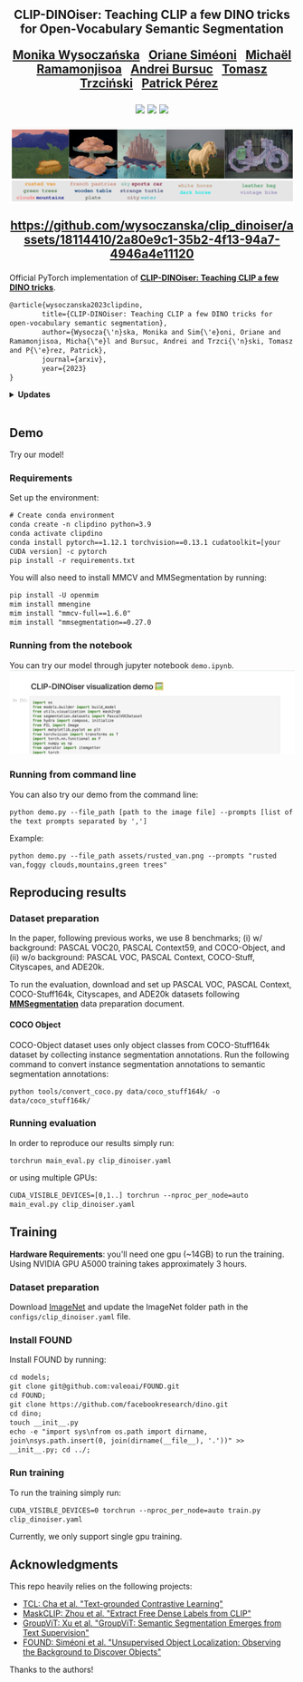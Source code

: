 <div align="center">
<h2>
CLIP-DINOiser: Teaching CLIP a few DINO tricks for Open-Vocabulary Semantic Segmentation <br>
<p></p>

<p></p>

<a href="https://wysoczanska.github.io/">Monika Wysoczańska</a>&ensp;
<a href="https://osimeoni.github.io/">Oriane Siméoni</a>&ensp;
<a href="https://michaelramamonjisoa.github.io/">Michaël Ramamonjisoa</a>&ensp;
<a href="https://abursuc.github.io/">Andrei Bursuc</a>&ensp;
<a href="http://staff.ii.pw.edu.pl/~ttrzcins/">Tomasz Trzciński</a>&ensp;
<a href="https://ptrckprz.github.io/">Patrick Pérez</a>&ensp;


<p></p>
<a href="https://arxiv.org/abs/2312.12359"><img
src="https://img.shields.io/badge/-Paper-blue.svg?colorA=333&logo=arxiv" height=35em></a>
<a href="https://wysoczanska.github.io/CLIP_DINOiser/"><img 
src="https://img.shields.io/badge/-Webpage-blue.svg?colorA=333&logo=html5" height=35em></a>
<a href=""><img 
src="https://img.shields.io/badge/-Demo-blue.svg?colorA=333&logo=googlecolab" height=35em></a>
<p></p>

![teaser.png](./assets/teaser.png)


https://github.com/wysoczanska/clip_dinoiser/assets/18114410/2a80e9c1-35b2-4f13-94a7-4946a4e11120
</h2>
</div>

Official PyTorch implementation of [**CLIP-DINOiser: Teaching CLIP a few DINO tricks**]().

```
@article{wysoczanska2023clipdino,
        title={CLIP-DINOiser: Teaching CLIP a few DINO tricks for open-vocabulary semantic segmentation},
        author={Wysocza{\'n}ska, Monika and Sim{\'e}oni, Oriane and Ramamonjisoa, Micha{\"e}l and Bursuc, Andrei and Trzci{\'n}ski, Tomasz and P{\'e}rez, Patrick},
        journal={arxiv},
        year={2023}
}
```

<details>
<summary><span style="font-weight: bold;">Updates</span></summary>
<ul>
  <li><b>[27/03/2023]</b> Training code out. Updated weights to the ImageNet trained. Modified MaskCLIP code to directly load weights from OpenCLIP model.</li>
  <li><b>[20/12/2023]</b> Code release</li>
</ul>
</details><br>

## Demo
Try our model! 
### Requirements
Set up the environment:
```
# Create conda environment
conda create -n clipdino python=3.9
conda activate clipdino
conda install pytorch==1.12.1 torchvision==0.13.1 cudatoolkit=[your CUDA version] -c pytorch
pip install -r requirements.txt
```

You will also need to install MMCV and MMSegmentation by running:

```
pip install -U openmim
mim install mmengine    
mim install "mmcv-full==1.6.0"
mim install "mmsegmentation==0.27.0
```

### Running from the notebook
You can try our model through jupyter notebook ```demo.ipynb```.
![img.png](assets/demo.png)


### Running from command line
You can also try our demo from the command line:

```
python demo.py --file_path [path to the image file] --prompts [list of the text prompts separated by ',']
```

Example:
```
python demo.py --file_path assets/rusted_van.png --prompts "rusted van,foggy clouds,mountains,green trees" 
```

## Reproducing results

### Dataset preparation
In the paper, following previous works, we use 8 benchmarks; (i) w/ background: PASCAL VOC20, PASCAL Context59, and COCO-Object, and (ii) w/o background: PASCAL VOC, PASCAL Context, COCO-Stuff, Cityscapes, and ADE20k.

To run the evaluation, download and set up PASCAL VOC, PASCAL Context, COCO-Stuff164k, Cityscapes, and ADE20k datasets following [**MMSegmentation**](https://mmsegmentation.readthedocs.io/en/latest/user_guides/2_dataset_prepare.html) data preparation document.

#### COCO Object
COCO-Object dataset uses only object classes from COCO-Stuff164k dataset by collecting instance segmentation annotations. Run the following command to convert instance segmentation annotations to semantic segmentation annotations:

```
python tools/convert_coco.py data/coco_stuff164k/ -o data/coco_stuff164k/
```
### Running evaluation

In order to reproduce our results simply run:

```
torchrun main_eval.py clip_dinoiser.yaml
```

or using multiple GPUs:

```
CUDA_VISIBLE_DEVICES=[0,1..] torchrun --nproc_per_node=auto main_eval.py clip_dinoiser.yaml
```

## Training
**Hardware Requirements**: you'll need one gpu (~14GB) to run the training. Using NVIDIA GPU A5000 training takes approximately 3 hours.  

### Dataset preparation
Download [ImageNet](https://www.image-net.org/download.php) and update the ImageNet folder path in the ```configs/clip_dinoiser.yaml``` file.

### Install FOUND
Install FOUND by running:
```
cd models;
git clone git@github.com:valeoai/FOUND.git
cd FOUND;
git clone https://github.com/facebookresearch/dino.git
cd dino; 
touch __init__.py
echo -e "import sys\nfrom os.path import dirname, join\nsys.path.insert(0, join(dirname(__file__), '.'))" >> __init__.py; cd ../;
```

### Run training
To run the training simply run:
```
CUDA_VISIBLE_DEVICES=0 torchrun --nproc_per_node=auto train.py clip_dinoiser.yaml
```
Currently, we only support single gpu training.

## Acknowledgments
This repo heavily relies on the following projects: 
- [TCL: Cha et al. "Text-grounded Contrastive Learning"](https://github.com/kakaobrain/tcl/)
- [MaskCLIP: Zhou et al. "Extract Free Dense Labels from CLIP"](https://github.com/chongzhou96/MaskCLIP/)
- [GroupViT: Xu et al. "GroupViT: Semantic Segmentation Emerges from Text Supervision"](https://github.com/NVlabs/GroupViT/)
- [FOUND: Siméoni et al. "Unsupervised Object Localization: Observing the Background to Discover Objects"](https://github.com/valeoai/FOUND)

Thanks to the authors!
